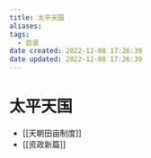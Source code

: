 ```yaml
---
title: 太平天国
aliases:
tags:
  - 目录
date created: 2022-12-08 17:26:39
date updated: 2022-12-08 17:26:39
---
```


# 太平天国

- [[天朝田亩制度]]
- [[资政新篇]]
